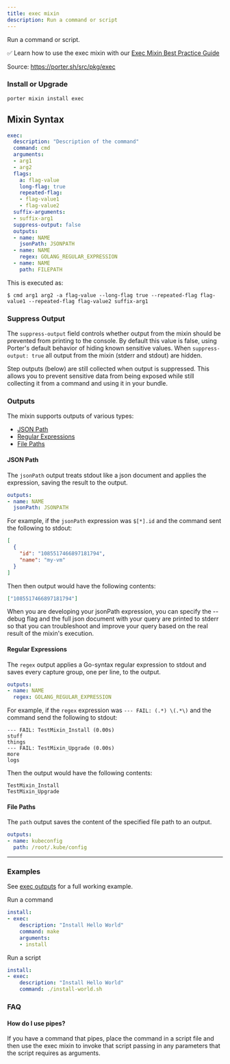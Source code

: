 ```yaml
---
title: exec mixin
description: Run a command or script
---
```


Run a command or script.

✅ Learn how to use the exec mixin with our [Exec Mixin Best Practice Guide](/best-practices/exec-mixin/)

Source: https://porter.sh/src/pkg/exec

### Install or Upgrade
```
porter mixin install exec
```

## Mixin Syntax

```yaml
exec:
  description: "Description of the command"
  command: cmd
  arguments:
  - arg1
  - arg2
  flags:
    a: flag-value
    long-flag: true
    repeated-flag:
    - flag-value1
    - flag-value2
  suffix-arguments:
  - suffix-arg1
  suppress-output: false
  outputs:
  - name: NAME
    jsonPath: JSONPATH
  - name: NAME
    regex: GOLANG_REGULAR_EXPRESSION
  - name: NAME
    path: FILEPATH
```

This is executed as:

```
$ cmd arg1 arg2 -a flag-value --long-flag true --repeated-flag flag-value1 --repeated-flag flag-value2 suffix-arg1
```

### Suppress Output

The `suppress-output` field controls whether output from the mixin should be
prevented from printing to the console. By default this value is false, using
Porter's default behavior of hiding known sensitive values. When 
`suppress-output: true` all output from the mixin (stderr and stdout) are hidden.

Step outputs (below) are still collected when output is suppressed. This allows
you to prevent sensitive data from being exposed while still collecting it from
a command and using it in your bundle.

### Outputs

The mixin supports outputs of various types:

* [JSON Path](#json-path)
* [Regular Expressions](#regular-expressions)
* [File Paths](#file-paths)


#### JSON Path

The `jsonPath` output treats stdout like a json document and applies the expression, saving the result to the output.

```yaml
outputs:
- name: NAME
  jsonPath: JSONPATH
```

For example, if the `jsonPath` expression was `$[*].id` and the command sent the following to stdout: 

```json
[
  {
    "id": "1085517466897181794",
    "name": "my-vm"
  }
]
```

Then then output would have the following contents:

```json
["1085517466897181794"]
```

When you are developing your jsonPath expression, you can specify the --debug
flag and the full json document with your query are printed to stderr so that you
can troubleshoot and improve your query based on the real result of the mixin's
execution.

#### Regular Expressions

The `regex` output applies a Go-syntax regular expression to stdout and saves every capture group, one per line, to the output.

```yaml
outputs:
- name: NAME
  regex: GOLANG_REGULAR_EXPRESSION
```

For example, if the `regex` expression was `--- FAIL: (.*) \(.*\)` and the command send the following to stdout:

```
--- FAIL: TestMixin_Install (0.00s)
stuff
things
--- FAIL: TestMixin_Upgrade (0.00s)
more
logs
```

Then the output would have the following contents:

```
TestMixin_Install
TestMixin_Upgrade
```

#### File Paths

The `path` output saves the content of the specified file path to an output.

```yaml
outputs:
- name: kubeconfig
  path: /root/.kube/config
```

---

### Examples

See [exec outputs][exec-outputs] for a full working example.

Run a command
```yaml
install:
- exec:
    description: "Install Hello World"
    command: make
    arguments:
    - install
```

Run a script
```yaml
install:
- exec:
    description: "Install Hello World"
    command: ./install-world.sh
```

[exec-outputs]: https://porter.sh/src/examples/exec-outputs/

### FAQ

#### How do I use pipes?

If you have a command that pipes, place the command in a script file and then
use the exec mixin to invoke that script passing in any parameters that the
script requires as arguments.
